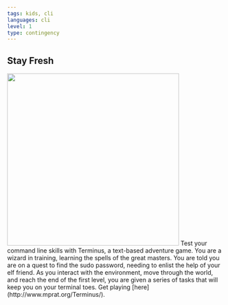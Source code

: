 ```yaml
---
tags: kids, cli
languages: cli
level: 1
type: contingency
---
```


## Stay Fresh
<img src="https://s3.amazonaws.com/after-school-assets/terminus" width="400">
Test your command line skills with Terminus, a text-based adventure game. You are a wizard in training, learning the spells of the great masters. You are told you are on a quest to find the sudo password, needing to enlist the help of your elf friend. As you interact with the environment, move through the world, and reach the end of the first level, you are given a series of tasks that will keep you on your terminal toes. Get playing [here](http://www.mprat.org/Terminus/).
